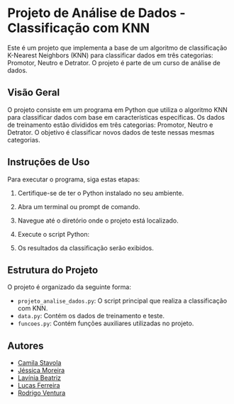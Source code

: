 # Projeto de Análise de Dados - Classificação com KNN

Este é um projeto que implementa a base de um algoritmo de classificação K-Nearest Neighbors (KNN) para classificar dados em três categorias: Promotor, Neutro e Detrator. O projeto é parte de um curso de análise de dados.

## Visão Geral

O projeto consiste em um programa em Python que utiliza o algoritmo KNN para classificar dados com base em características específicas. Os dados de treinamento estão divididos em três categorias: Promotor, Neutro e Detrator. O objetivo é classificar novos dados de teste nessas mesmas categorias.

## Instruções de Uso

Para executar o programa, siga estas etapas:

1. Certifique-se de ter o Python instalado no seu ambiente.

2. Abra um terminal ou prompt de comando.

3. Navegue até o diretório onde o projeto está localizado.

4. Execute o script Python:


5. Os resultados da classificação serão exibidos.

## Estrutura do Projeto

O projeto é organizado da seguinte forma:

- `projeto_analise_dados.py`: O script principal que realiza a classificação com KNN.
- `data.py`: Contém os dados de treinamento e teste.
- `funcoes.py`: Contém funções auxiliares utilizadas no projeto.

## Autores
- [Camila Stavola](https://github.com/camilastavola)
- [Jéssica Moreira](https://github.com/mpjessica)
- [Lavínia Beatriz](https://github.com/laviniacaldas)
- [Lucas Ferreira](https://github.com/lfaferreira)
- [Rodrigo Ventura](https://github.com/rodrigopventura)